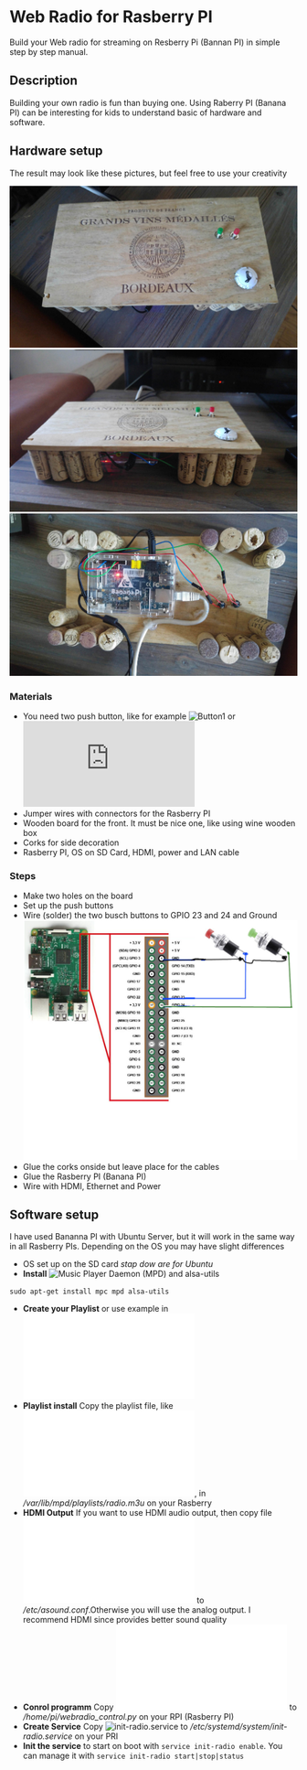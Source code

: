 # Web Radio for Rasberry PI

Build your Web radio for streaming on Resberry Pi (Bannan PI) in simple step by step manual. 
 
## Description

Building your own radio is fun than buying one. Using Raberry PI (Banana PI) can be interesting  for kids to understand basic of hardware and software. 

## Hardware setup

The result may look like these pictures, but feel free to use  your creativity

![Front](./sources/pics/front.jpg)
![Side](./sources/pics/side.jpg)
![Back](./sources/pics/back.jpg)


### Materials
- You need two push button, like for example ![Button1](https://www.amazon.de/RUNCCI-spst-drucktastenschalter-momentary-Verriegelung-drucktastenschalter/dp/B07N1N1T7R/) or![Button](https://www.conrad.de/de/p/tru-components-tc-mt312bl-drucktaster-tastend-1-st-1589485.html) 
- Jumper wires with connectors for the Rasberry PI 
- Wooden board for the front. It must be nice one, like using wine wooden box
- Corks for side decoration
- Rasberry PI, OS on SD Card, HDMI, power and LAN cable  

### Steps

- Make two holes on the board
- Set up the push buttons
- Wire (solder) the two busch buttons to GPIO 23 and 24 and Ground 
![Wireing](./sources/pics/wire.jpg)
- Glue the corks onside but leave place for the cables
- Glue the Rasberry PI (Banana PI) 
- Wire with HDMI, Ethernet and Power

## Software setup 

I have used Bananna PI with Ubuntu Server, but it will work in the same way in all Rasberry PIs. Depending on the OS you may have slight differences

- OS set up on the SD card  *stap dow are for Ubuntu*  
- **Install** ![Music Player Daemon](https://www.musicpd.org/) (MPD) and alsa-utils  
```
sudo apt-get install mpc mpd alsa-utils
```
- **Create your Playlist** or use example in ![radio.m3u](./sources/radio.m3u)
- **Playlist install** Copy the playlist file, like  ![radio.m3u](./sources/radio.m3u), in */var/lib/mpd/playlists/radio.m3u* on your Rasberry
- **HDMI Output** If you want to use HDMI audio output, then copy file ![asound.conf](./sources/asound.conf) to */etc/asound.conf*.Otherwise you will use the analog output. I recommend HDMI since provides better sound quality
- **Conrol programm** Copy ![webradio_control.py](./sources/webradio_control.py) to */home/pi/webradio_control.py* on your RPI (Rasberry PI) 
- **Create Service** Copy ![init-radio.service](./sources/init-radio.service) to */etc/systemd/system/init-radio.service* on your PRI  
- **Init the service** to start on boot with `service init-radio enable`. You can manage it with  `service init-radio start|stop|status`

